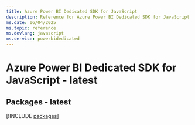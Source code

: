 ```yaml
---
title: Azure Power BI Dedicated SDK for JavaScript
description: Reference for Azure Power BI Dedicated SDK for JavaScript
ms.date: 06/04/2025
ms.topic: reference
ms.devlang: javascript
ms.service: powerbidedicated
---
```

# Azure Power BI Dedicated SDK for JavaScript - latest
## Packages - latest
[!INCLUDE [packages](power-bi-dedicated-index.md)]